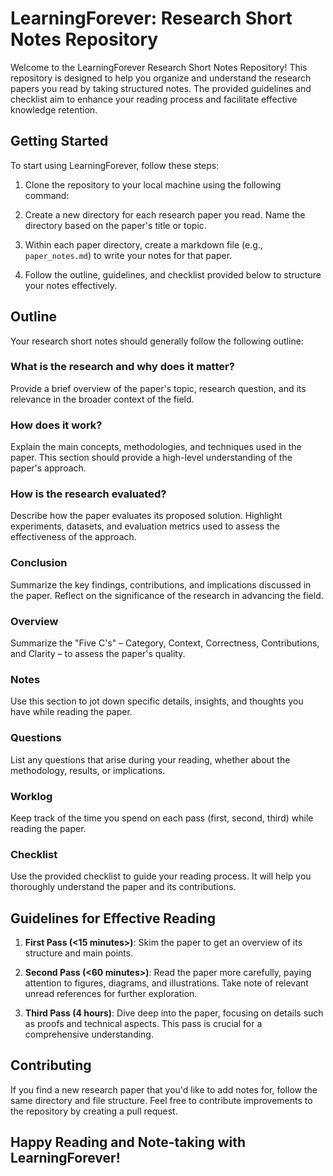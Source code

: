 # LearningForever: Research Short Notes Repository

Welcome to the LearningForever Research Short Notes Repository! This repository is designed to help you organize and understand the research papers you read by taking structured notes. The provided guidelines and checklist aim to enhance your reading process and facilitate effective knowledge retention.

## Getting Started

To start using LearningForever, follow these steps:

1. Clone the repository to your local machine using the following command:

2. Create a new directory for each research paper you read. Name the directory based on the paper's title or topic.

3. Within each paper directory, create a markdown file (e.g., `paper_notes.md`) to write your notes for that paper.

4. Follow the outline, guidelines, and checklist provided below to structure your notes effectively.

## Outline

Your research short notes should generally follow the following outline:

### What is the research and why does it matter?
Provide a brief overview of the paper's topic, research question, and its relevance in the broader context of the field.

### How does it work?
Explain the main concepts, methodologies, and techniques used in the paper. This section should provide a high-level understanding of the paper's approach.

### How is the research evaluated?
Describe how the paper evaluates its proposed solution. Highlight experiments, datasets, and evaluation metrics used to assess the effectiveness of the approach.

### Conclusion
Summarize the key findings, contributions, and implications discussed in the paper. Reflect on the significance of the research in advancing the field.

### Overview
Summarize the "Five C's" – Category, Context, Correctness, Contributions, and Clarity – to assess the paper's quality.

### Notes
Use this section to jot down specific details, insights, and thoughts you have while reading the paper.

### Questions
List any questions that arise during your reading, whether about the methodology, results, or implications.

### Worklog
Keep track of the time you spend on each pass (first, second, third) while reading the paper.

### Checklist
Use the provided checklist to guide your reading process. It will help you thoroughly understand the paper and its contributions.

## Guidelines for Effective Reading

1. **First Pass (<15 minutes>)**: Skim the paper to get an overview of its structure and main points.

2. **Second Pass (<60 minutes>)**: Read the paper more carefully, paying attention to figures, diagrams, and illustrations. Take note of relevant unread references for further exploration.

3. **Third Pass (4 hours)**: Dive deep into the paper, focusing on details such as proofs and technical aspects. This pass is crucial for a comprehensive understanding.

## Contributing

If you find a new research paper that you'd like to add notes for, follow the same directory and file structure. Feel free to contribute improvements to the repository by creating a pull request.

## Happy Reading and Note-taking with LearningForever!
